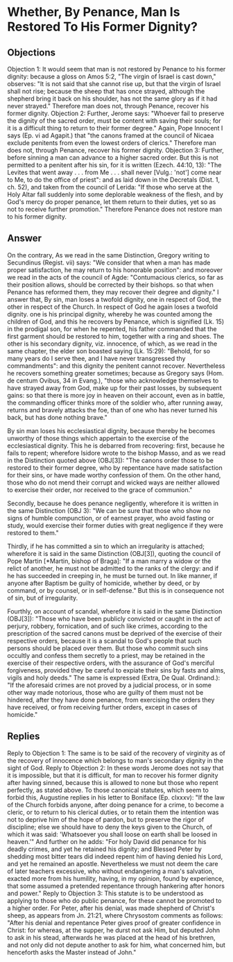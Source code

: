 # Whether, By Penance, Man Is Restored To His Former Dignity?
## Objections
Objection 1: It would seem that man is not restored by Penance to his former dignity: because a gloss on Amos 5:2, "The virgin of Israel is cast down," observes: "It is not said that she cannot rise up, but that the virgin of Israel shall not rise; because the sheep that has once strayed, although the shepherd bring it back on his shoulder, has not the same glory as if it had never strayed." Therefore man does not, through Penance, recover his former dignity.
Objection 2: Further, Jerome says: "Whoever fail to preserve the dignity of the sacred order, must be content with saving their souls; for it is a difficult thing to return to their former degree." Again, Pope Innocent I says (Ep. vi ad Agapit.) that "the canons framed at the council of Nicaea exclude penitents from even the lowest orders of clerics." Therefore man does not, through Penance, recover his former dignity.
Objection 3: Further, before sinning a man can advance to a higher sacred order. But this is not permitted to a penitent after his sin, for it is written (Ezech. 44:10, 13): "The Levites that went away . . . from Me . . . shall never [Vulg.: 'not'] come near to Me, to do the office of priest": and as laid down in the Decretals (Dist. 1, ch. 52), and taken from the council of Lerida: "If those who serve at the Holy Altar fall suddenly into some deplorable weakness of the flesh, and by God's mercy do proper penance, let them return to their duties, yet so as not to receive further promotion." Therefore Penance does not restore man to his former dignity.
## Answer
On the contrary, As we read in the same Distinction, Gregory writing to Secundinus (Regist. vii) says: "We consider that when a man has made proper satisfaction, he may return to his honorable position": and moreover we read in the acts of the council of Agde: "Contumacious clerics, so far as their position allows, should be corrected by their bishops. so that when Penance has reformed them, they may recover their degree and dignity."
I answer that, By sin, man loses a twofold dignity, one in respect of God, the other in respect of the Church. In respect of God he again loses a twofold dignity. one is his principal dignity, whereby he was counted among the children of God, and this he recovers by Penance, which is signified (Lk. 15) in the prodigal son, for when he repented, his father commanded that the first garment should be restored to him, together with a ring and shoes. The other is his secondary dignity, viz. innocence, of which, as we read in the same chapter, the elder son boasted saying (Lk. 15:29): "Behold, for so many years do I serve thee, and I have never transgressed thy commandments": and this dignity the penitent cannot recover. Nevertheless he recovers something greater sometimes; because as Gregory says (Hom. de centum Ovibus, 34 in Evang.), "those who acknowledge themselves to have strayed away from God, make up for their past losses, by subsequent gains: so that there is more joy in heaven on their account, even as in battle, the commanding officer thinks more of the soldier who, after running away, returns and bravely attacks the foe, than of one who has never turned his back, but has done nothing brave."

By sin man loses his ecclesiastical dignity, because thereby he becomes unworthy of those things which appertain to the exercise of the ecclesiastical dignity. This he is debarred from recovering: first, because he fails to repent; wherefore Isidore wrote to the bishop Masso, and as we read in the Distinction quoted above (OBJ[3]): "The canons order those to be restored to their former degree, who by repentance have made satisfaction for their sins, or have made worthy confession of them. On the other hand, those who do not mend their corrupt and wicked ways are neither allowed to exercise their order, nor received to the grace of communion."

Secondly, because he does penance negligently, wherefore it is written in the same Distinction (OBJ 3): "We can be sure that those who show no signs of humble compunction, or of earnest prayer, who avoid fasting or study, would exercise their former duties with great negligence if they were restored to them."

Thirdly, if he has committed a sin to which an irregularity is attached; wherefore it is said in the same Distinction (OBJ[3]), quoting the council of Pope Martin [*Martin, bishop of Braga]: "If a man marry a widow or the relict of another, he must not be admitted to the ranks of the clergy: and if he has succeeded in creeping in, he must be turned out. In like manner, if anyone after Baptism be guilty of homicide, whether by deed, or by command, or by counsel, or in self-defense." But this is in consequence not of sin, but of irregularity.

Fourthly, on account of scandal, wherefore it is said in the same Distinction (OBJ[3]): "Those who have been publicly convicted or caught in the act of perjury, robbery, fornication, and of such like crimes, according to the prescription of the sacred canons must be deprived of the exercise of their respective orders, because it is a scandal to God's people that such persons should be placed over them. But those who commit such sins occultly and confess them secretly to a priest, may be retained in the exercise of their respective orders, with the assurance of God's merciful forgiveness, provided they be careful to expiate their sins by fasts and alms, vigils and holy deeds." The same is expressed (Extra, De Qual. Ordinand.): "If the aforesaid crimes are not proved by a judicial process, or in some other way made notorious, those who are guilty of them must not be hindered, after they have done penance, from exercising the orders they have received, or from receiving further orders, except in cases of homicide."
## Replies
Reply to Objection 1: The same is to be said of the recovery of virginity as of the recovery of innocence which belongs to man's secondary dignity in the sight of God.
Reply to Objection 2: In these words Jerome does not say that it is impossible, but that it is difficult, for man to recover his former dignity after having sinned, because this is allowed to none but those who repent perfectly, as stated above. To those canonical statutes, which seem to forbid this, Augustine replies in his letter to Boniface (Ep. clxxxv): "If the law of the Church forbids anyone, after doing penance for a crime, to become a cleric, or to return to his clerical duties, or to retain them the intention was not to deprive him of the hope of pardon, but to preserve the rigor of discipline; else we should have to deny the keys given to the Church, of which it was said: 'Whatsoever you shall loose on earth shall be loosed in heaven.'" And further on he adds: "For holy David did penance for his deadly crimes, and yet he retained his dignity; and Blessed Peter by shedding most bitter tears did indeed repent him of having denied his Lord, and yet he remained an apostle. Nevertheless we must not deem the care of later teachers excessive, who without endangering a man's salvation, exacted more from his humility, having, in my opinion, found by experience, that some assumed a pretended repentance through hankering after honors and power."
Reply to Objection 3: This statute is to be understood as applying to those who do public penance, for these cannot be promoted to a higher order. For Peter, after his denial, was made shepherd of Christ's sheep, as appears from Jn. 21:21, where Chrysostom comments as follows: "After his denial and repentance Peter gives proof of greater confidence in Christ: for whereas, at the supper, he durst not ask Him, but deputed John to ask in his stead, afterwards he was placed at the head of his brethren, and not only did not depute another to ask for him, what concerned him, but henceforth asks the Master instead of John."